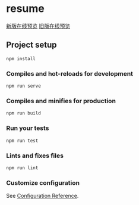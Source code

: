 # resume
[新版在线预览](https://www.eveningwater.com/vue-resume/new/)
[旧版在线预览](https://www.eveningwater.com/vue-resume/old/)

## Project setup
```
npm install
```

### Compiles and hot-reloads for development
```
npm run serve
```

### Compiles and minifies for production
```
npm run build
```

### Run your tests
```
npm run test
```

### Lints and fixes files
```
npm run lint
```

### Customize configuration
See [Configuration Reference](https://cli.vuejs.org/config/).
